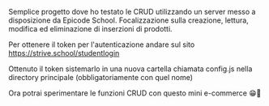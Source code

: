 Semplice progetto dove ho testato le CRUD utilizzando un server messo a disposizione da Epicode School. Focalizzazione sulla creazione, lettura, modifica ed eliminazione di inserzioni di prodotti.

Per ottenere il token per l'autenticazione andare sul sito https://strive.school/studentlogin

Ottenuto il token sistemarlo in una nuova cartella chiamata config.js nella directory principale (obbligatoriamente con quel nome)

Ora potrai sperimentare le funzioni CRUD con questo mini e-commerce 😁🚀